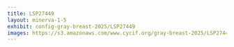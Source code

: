 ```yaml
---
title: LSP27449
layout: minerva-1-5
exhibit: config-gray-breast-2025/LSP27449
images: https://s3.amazonaws.com/www.cycif.org/gray-breast-2025/LSP27449
---
```

